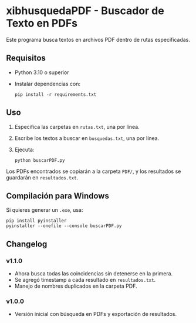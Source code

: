 
# xibhusquedaPDF - Buscador de Texto en PDFs

Este programa busca textos en archivos PDF dentro de rutas especificadas.

## Requisitos
- Python 3.10 o superior
- Instalar dependencias con:

  ```
  pip install -r requirements.txt
  ```

## Uso
1. Especifica las carpetas en `rutas.txt`, una por línea.
2. Escribe los textos a buscar en `busquedas.txt`, una por línea.
3. Ejecuta:

   ```
   python buscarPDF.py
   ```

Los PDFs encontrados se copiarán a la carpeta `PDF/`, y los resultados se guardarán en `resultados.txt`.

## Compilación para Windows
Si quieres generar un `.exe`, usa:

  ```
  pip install pyinstaller
  pyinstaller --onefile --console buscarPDF.py
  ```

## Changelog
### v1.1.0
- Ahora busca todas las coincidencias sin detenerse en la primera.
- Se agregó timestamp a cada resultado en `resultados.txt`.
- Manejo de nombres duplicados en la carpeta PDF.

### v1.0.0
- Versión inicial con búsqueda en PDFs y exportación de resultados.


